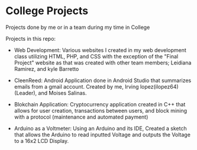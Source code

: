 # College Projects

Projects done by me or in a team during my time in College

Projects in this repo:
  - Web Development: Various websites I created in my web development class utilizing HTML, PHP, and CSS with the exception of the 
    "Final Project" website as that was created with other team members; Leidiana Ramirez, and kyle Barretto
    
  - CleenReed: Android Application done in Android Studio that summarizes emails from a gmail account. Created by me, Irving 
    lopez(ilopez64)(Leader), and Moises Salinas.
    
  - Blokchain Application: Cryptocurrency application created in C++ that allows for user creation, transactions between users, and 
    block mining with a protocol (maintenance and automated payment)
    
  - Arduino as a Voltmeter: Using an Arduino and its IDE, Created a sketch that allows the Arduino to read inputted Voltage and 
    outputs the Voltage to a 16x2 LCD Display.
